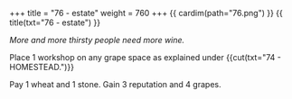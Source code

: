 +++
title = "76 - estate"
weight = 760
+++
{{ cardim(path="76.png") }}
{{ title(txt="76 - estate") }}

*More and more thirsty people need more wine.*

Place 1 workshop on any grape space as explained under
{{cut(txt="74 - HOMESTEAD.")}}

Pay 1 wheat and 1 stone. Gain 3 reputation and 4 grapes.

